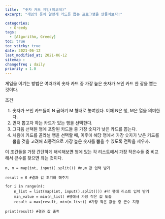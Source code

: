 ```yaml
---
title:  "숫자 카드 게임(이코테)"
excerpt: "게임의 룰에 알맞게 카드를 뽑는 프로그램을 만들어보자!"

categories:
  - Greedy
tags:
  - [Algorithm, Greedy]
toc: true
toc_sticky: true
date: 2021-06-12
last_modified_at: 2021-06-12
sitemap :
changefreq : daily
priority : 1.0
---
```

게임을 이기는 방법은 여러개의 숫자 카드 중 가장 높은 숫자가 쓰인 카드 한 장을 뽑는 것이다.

조건
1. 숫자가 쓰인 카드들이 N 곱하기 M 형태로 놓여있다. 이때 N은 행, M은 열을 의미한다.
2. 먼저 뽑고자 하는 카드가 있는 행을 선택한다.
3. 그다음 선택된 행에 포함된 카드들 중 가장 숫자가 낮은 카드를 뽑는다.
4. 처음에 카드를 골라낼 행을 선택할 때, 이후에 해당 행에서 가장 숫자가 낮은 카드를 뽑을 것을 고려해 최종적으로 가장 높은 숫자를 뽑을 수 있도록 전략을 세우자.

이 조건들을 가장 간단하게 해석해보면 행에 있는 각 리스트에서 가장 작은수들 중 비교해서 큰수를 찾으면 되는 것이다.
```
n, m = map(int, input().split()) #n,m 값 입력 받기

result = 0 #결과 값 초기화 해주기

for i in range(n):
    n_list = list(map(int, input().split())) #각 행에 리스트 입력 받기
    min_value = min(n_list) #행에서 가장 작은 값 도출
    result = max(result, min(n_list)) #가장 작은 값들 중 큰수 지정

print(result) #결과 값 출력
```